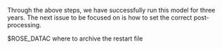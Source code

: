 Through the above steps, we have successfully run this model for three years. The next issue to be focused on is how to set the correct post-processing.



$ROSE_DATAC where to archive the restart file
